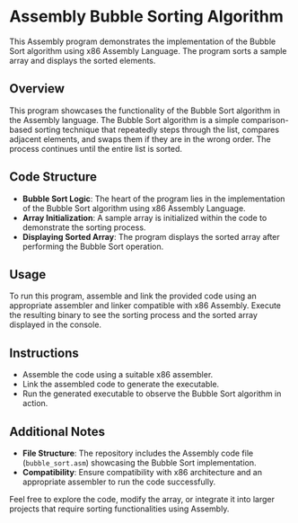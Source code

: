 # Assembly Bubble Sorting Algorithm

This Assembly program demonstrates the implementation of the Bubble Sort algorithm using x86 Assembly Language. The program sorts a sample array and displays the sorted elements.

## Overview

This program showcases the functionality of the Bubble Sort algorithm in the Assembly language. The Bubble Sort algorithm is a simple comparison-based sorting technique that repeatedly steps through the list, compares adjacent elements, and swaps them if they are in the wrong order. The process continues until the entire list is sorted.

## Code Structure

- **Bubble Sort Logic**: The heart of the program lies in the implementation of the Bubble Sort algorithm using x86 Assembly Language.
- **Array Initialization**: A sample array is initialized within the code to demonstrate the sorting process.
- **Displaying Sorted Array**: The program displays the sorted array after performing the Bubble Sort operation.

## Usage

To run this program, assemble and link the provided code using an appropriate assembler and linker compatible with x86 Assembly. Execute the resulting binary to see the sorting process and the sorted array displayed in the console.

## Instructions

- Assemble the code using a suitable x86 assembler.
- Link the assembled code to generate the executable.
- Run the generated executable to observe the Bubble Sort algorithm in action.

## Additional Notes

- **File Structure**: The repository includes the Assembly code file (`bubble_sort.asm`) showcasing the Bubble Sort implementation.
- **Compatibility**: Ensure compatibility with x86 architecture and an appropriate assembler to run the code successfully.

Feel free to explore the code, modify the array, or integrate it into larger projects that require sorting functionalities using Assembly.

